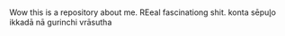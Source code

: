 Wow this is a repository about me. REeal fascinationg shit. konta sēpul̥o ikkadā nā gurinchi vrāsutha
